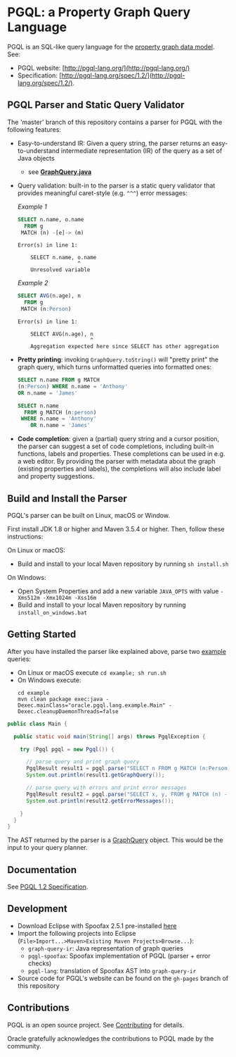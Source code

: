 # PGQL: a Property Graph Query Language

PGQL is an SQL-like query language for the [property graph data model](http://pgql-lang.org/spec/1.2/#property-graph-data-model).
See:

 - PGQL website: [http://pgql-lang.org/](http://pgql-lang.org/)
 - Specification: [http://pgql-lang.org/spec/1.2/](http://pgql-lang.org/spec/1.2/).

## PGQL Parser and Static Query Validator

The 'master' branch of this repository contains a parser for PGQL with the following features:

 - Easy-to-understand IR: Given a query string, the parser returns an easy-to-understand intermediate representation (IR) of the query as a set of Java objects
    - see [__GraphQuery.java__](graph-query-ir/src/main/java/oracle/pgql/lang/ir/GraphQuery.java)
 - Query validation: built-in to the parser is a static query validator that provides meaningful caret-style (e.g. `^^^`) error messages:

   _Example 1_

   ```sql
   SELECT n.name, o.name
     FROM g
    MATCH (n) -[e]-> (m)
   ```

   ```
   Error(s) in line 1:

       SELECT n.name, o.name
                      ^
       Unresolved variable
   ```

   _Example 2_

   ```sql
   SELECT AVG(n.age), n
     FROM g
    MATCH (n:Person)
   ```

   ```
   Error(s) in line 1:

       SELECT AVG(n.age), n
                          ^
       Aggregation expected here since SELECT has other aggregation
   ```

 - __Pretty printing__: invoking `GraphQuery.toString()` will "pretty print" the graph query, which turns unformatted queries into formatted ones:

   ```sql
   SELECT n.name FROM g MATCH
   (n:Person) WHERE n.name = 'Anthony'
   OR n.name = 'James'
   ```

   ```sql
   SELECT n.name
     FROM g MATCH (n:person)
    WHERE n.name = 'Anthony'
       OR n.name = 'James'
   ```

 - __Code completion__: given a (partial) query string and a cursor position, the parser can suggest a set of code completions, including built-in functions, labels and properties. These completions can be used in e.g. a web editor.
   By providing the parser with metadata about the graph (existing properties and labels), the completions will also include label and property suggestions.

## Build and Install the Parser

PGQL's parser can be built on Linux, macOS or Window.

First install JDK 1.8 or higher and Maven 3.5.4 or higher.
Then, follow these instructions:

On Linux or macOS:

 - Build and install to your local Maven repository by running `sh install.sh`

On Windows:

 - Open System Properties and add a new variable `JAVA_OPTS` with value `-Xms512m -Xmx1024m -Xss16m`
 - Build and install to your local Maven repository by running `install_on_windows.bat`

## Getting Started

After you have installed the parser like explained above, parse two [example](example/src/main/java/oracle/pgql/lang/example/Main.java) queries:
 - On Linux or macOS execute `cd example; sh run.sh`
 - On Windows execute:
   ```
   cd example
   mvn clean package exec:java -Dexec.mainClass="oracle.pgql.lang.example.Main" -Dexec.cleanupDaemonThreads=false
   ```

```java
public class Main {

  public static void main(String[] args) throws PgqlException {

    try (Pgql pgql = new Pgql()) {

      // parse query and print graph query
      PgqlResult result1 = pgql.parse("SELECT n FROM g MATCH (n:Person) -[e:likes]-> (m:Person) WHERE n.name = 'Dave'");
      System.out.println(result1.getGraphQuery());

      // parse query with errors and print error messages
      PgqlResult result2 = pgql.parse("SELECT x, y, FROM g MATCH (n) -[e]-> (m)");
      System.out.println(result2.getErrorMessages());

    }
  }
}
```

The AST returned by the parser is a [GraphQuery](graph-query-ir/src/main/java/oracle/pgql/lang/ir/GraphQuery.java) object. This would be the input to your query planner.

## Documentation

See [PGQL 1.2 Specification](http://pgql-lang.org/spec/1.2/).

## Development

- Download Eclipse with Spoofax 2.5.1 pre-installed [here](http://www.metaborg.org/en/latest/source/release/note/2.5.1.html)
- Import the following projects into Eclipse (`File>Import...>Maven>Existing Maven Projects>Browse...`):
    - `graph-query-ir`: Java representation of graph queries
    - `pqgl-spoofax`: Spoofax implementation of PGQL (parser + error checks)
    - `pgql-lang`: translation of Spoofax AST into `graph-query-ir`
- Source code for PGQL's website can be found on the `gh-pages` branch of this repository

## Contributions

PGQL is an open source project. See [Contributing](CONTRIBUTING.md) for details.

Oracle gratefully acknowledges the contributions to PGQL made by the community.
